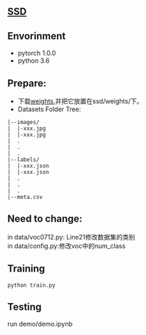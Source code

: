 ## [SSD](https://github.com/amdegroot/ssd.pytorch)

## Envorinment

- pytorch 1.0.0
- python 3.6

## Prepare:

- 下载[weights](https://s3.amazonaws.com/amdegroot-models/vgg16_reducedfc.pth),并把它放置在ssd/weights/下。
- Datasets Folder Tree:

```
|--images/
|  |-xxx.jpg
|  |-xxx.jpg
|  .
|  .
|  .
|--labels/
|  |-xxx.json
|  |-xxx.json
|  .
|  .
|  .
|--meta.csv
```

## Need to change:
in data/voc0712.py: Line21修改数据集的类别  
in data/config.py:修改voc中的num_class


## Training
```
python train.py
```

## Testing

run demo/demo.ipynb
